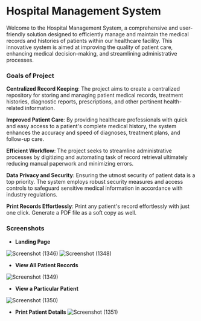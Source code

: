 
# Hospital Management System

Welcome to the Hospital Management System, a comprehensive and user-friendly solution designed to efficiently manage and maintain the medical records and histories of patients within our healthcare facility. This innovative system is aimed at improving the quality of patient care, enhancing medical decision-making, and streamlining administrative processes.

### Goals of Project

**Centralized Record Keeping**: The project aims to create a centralized repository for storing and managing patient medical records, treatment histories, diagnostic reports, prescriptions, and other pertinent health-related information.

**Improved Patient Care**: By providing healthcare professionals with quick and easy access to a patient's complete medical history, the system enhances the accuracy and speed of diagnoses, treatment plans, and follow-up care.

**Efficient Workflow**: The project seeks to streamline administrative processes by digitizing and automating task of record retrieval ultimately reducing manual paperwork and minimizing errors.

**Data Privacy and Security**: Ensuring the utmost security of patient data is a top priority. The system employs robust security measures and access controls to safeguard sensitive medical information in accordance with industry regulations.

**Print Records Effortlessly**: Print any patient's record effortlessly with just one click. Generate a PDF file as a soft copy as well.

### Screenshots
* **Landing Page**
  
![Screenshot (1346)](https://github.com/AkashKalme/Hospsital-Management-System/assets/94354745/e519768b-bee9-42d2-bc06-fee9ed7e5a8d)
![Screenshot (1348)](https://github.com/AkashKalme/Hospsital-Management-System/assets/94354745/e6674f01-1f61-4bde-9192-9d8fdab2910a)

* **View All Patient Records**

![Screenshot (1349)](https://github.com/AkashKalme/Hospsital-Management-System/assets/94354745/f4682906-54f9-4fba-af5e-23c0d7444e63)

* **View a Particular Patient**

![Screenshot (1350)](https://github.com/AkashKalme/Hospsital-Management-System/assets/94354745/19c22e7d-3384-4720-a1b8-f29aeb9a509e)

* **Print Patient Details**
![Screenshot (1351)](https://github.com/AkashKalme/Hospsital-Management-System/assets/94354745/050fd38e-85b2-499a-8bc9-cae4de5366ff)
